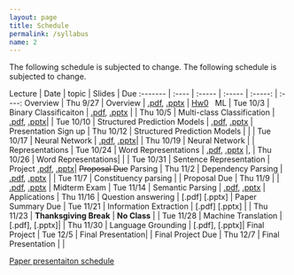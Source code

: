 ```yaml
---
layout: page
title: Schedule
permalink: /syllabus
name: 2
---
```

The following schedule is subjected to change.
The following schedule is subjected to change. 


 Lecture | Date | topic | Slides | Due
:------- | :---- | :----- | :----- | :-----: | :----:
 Overview | Thu 9/27 | Overview | [.pdf](slides/CS269-01.pdf), [.pptx](slides/CS269-01.pptx) | [Hw0](docs/hw0.pdf)  
 ML | Tue 10/3 | Binary Classificaiton | [.pdf](slides/CS269-02.pdf), [.pptx](slides/CS269-02.pptx) |
 | Thu 10/5 | Multi-class Classification | [.pdf](slides/CS269-03.pdf), [.pptx](slides/CS269-03.pptx)| 
 | Tue 10/10 | Structured Prediction Models | [.pdf](slides/CS269-04.pdf), [.pptx](slides/CS269-04.pptx) | Presentation Sign up
 | Thu 10/12 | Structured Prediction Models | |
 | Tue 10/17 | Neural Network  | [.pdf](slides/CS269-05.pdf), [.pptx](slides/CS269-05.pptx)| 
 | Thu 10/19 | Neural Network | | 
 Representations | Tue 10/24 | Word Representations | [.pdf](slides/CS269-06.pdf), [.pptx](slides/CS269-06.pdf) |, 
 | Thu 10/26 | Word Representations|  |
 | Tue 10/31 | Sentence Representation | Project [.pdf](slides/CS269-Project.pdf), [.pptx](slides/CS269-Project.pptx)|  ~~Proposal Due~~
 Parsing | Thu 11/2 |  Dependency Parsing |  [.pdf](slides/CS269-07.pdf), [.pptx](slides/CS269-07.pptx) 	|
 | Tue 11/7 | Constituency parsing |  | Proposal Due
 | Thu 11/9 |   | [.pdf](slides/CS269-08.pdf), [.pptx](slides/CS269-08.pptx) | Midterm Exam
 | Tue 11/14 | Semantic Parsing | [.pdf](slides/CS269-09.pdf), [.pptx](slides/CS269-09.pptx) | 
 Applications | Thu 11/16 | Question answering | [.pdf] [.pptx] | Paper Summary Due
 | Tue 11/21 | Information Extraction | [.pdf] [.pptx] |
 | Thu 11/23 | **Thanksgiving Break** | **No Class** | 
 | Tue 11/28 | Machine Translation | [.pdf], [.pptx]| 
 | Thu 11/30 | Language Grounding | [.pdf], [.pptx]| 
Final Project | Tue 12/5 | Final Presentation| | Final Project Due
 | Thu 12/7 | Final Presentation |  | 
 
 
 
 [Paper presentaiton schedule](https://docs.google.com/spreadsheets/d/1w-8ocLW8GiU9rfcusHGd3aKCDU-4LPBU-RcG8btGT8w/edit?usp=sharing)
 
 
